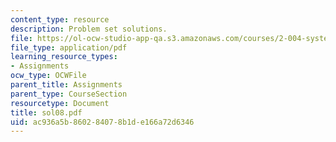 ```yaml
---
content_type: resource
description: Problem set solutions.
file: https://ol-ocw-studio-app-qa.s3.amazonaws.com/courses/2-004-systems-modeling-and-control-ii-fall-2007/ac936a5b860284078b1de166a72d6346_sol08.pdf
file_type: application/pdf
learning_resource_types:
- Assignments
ocw_type: OCWFile
parent_title: Assignments
parent_type: CourseSection
resourcetype: Document
title: sol08.pdf
uid: ac936a5b-8602-8407-8b1d-e166a72d6346
---
```

